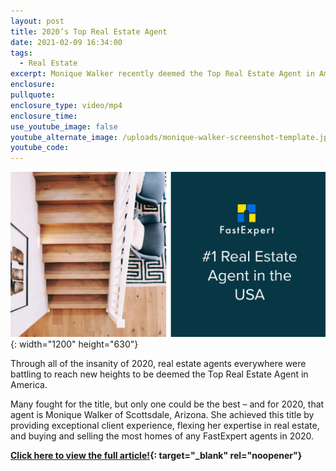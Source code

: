 ```yaml
---
layout: post
title: 2020’s Top Real Estate Agent
date: 2021-02-09 16:34:00
tags:
  - Real Estate
excerpt: Monique Walker recently deemed the Top Real Estate Agent in America!
enclosure:
pullquote:
enclosure_type: video/mp4
enclosure_time:
use_youtube_image: false
youtube_alternate_image: /uploads/monique-walker-screenshot-template.jpg
youtube_code:
---
```


![](/uploads/unnamed.jpg){: width="1200" height="630"}

Through all of the insanity of 2020, real estate agents everywhere were battling to reach new heights to be deemed the Top Real Estate Agent in America.&nbsp;

Many fought for the title, but only one could be the best – and for 2020, that agent is Monique Walker of Scottsdale, Arizona. She achieved this title by providing exceptional client experience, flexing her expertise in real estate, and buying and selling the most homes of any FastExpert agents in 2020.

**[Click here to view the full article\!](https://www.fastexpert.com/blog/2020s-top-real-estate-agent-monique-walker/){: target="_blank" rel="noopener"}**
